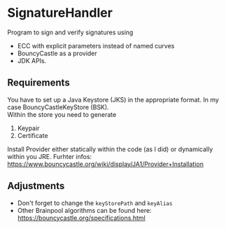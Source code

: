 # SignatureHandler
Program to sign and verify signatures using 
* ECC with explicit parameters instead of named curves
* BouncyCastle as a provider
* JDK APIs.

## Requirements
You have to set up a Java Keystore (JKS) in the appropriate format. In my case BouncyCastleKeyStore (BSK).  
Within the store you need to generate 
1. Keypair
2. Certificate

Install Provider either statically within the code (as I did) or dynamically within you JRE. Furhter infos: https://www.bouncycastle.org/wiki/display/JA1/Provider+Installation

## Adjustments 
* Don't forget to change the `keyStorePath` and `keyAlias`
* Other Brainpool algorithms can be found here: https://bouncycastle.org/specifications.html

